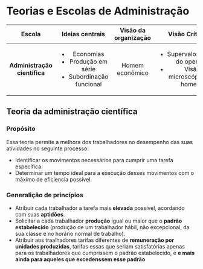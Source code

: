 # Teorias e Escolas de Administração

**Escola** | **Ideias centrais** | **Visão da organização** | **Visão Crítica**
:----:|:----:|:----:|:----:| 
**Administração científica**| <ul><li>Economias</li><li>Produção em série</li><li>Subordinação funcional</li></ul>| Homem econômico| <ul><li>Supervalorização do operário </li><li>Visão microscópica do homem.</li></ul>




## Teoria da administração científica
### Propósito
Essa teoria permite a melhora dos trabalhadores no desempenho das suas atividades no seguinte processo:
* Identificar os movimentos necessários para cumprir uma tarefa específica.
* Determinar um tempo ideal para a execução desses movimentos com o máximo de eficiencia possível.
### Generalição de princípios
* Atribuir cada trabalhador a tarefa mais **elevada**  possível, acordando com suas **aptidões**.
* Solicitar a cada trabalhador **produção** igual ou maior que o **padrão estabelecido** (produção de um trabalhador hábil, não excepcional, da sua classe e no horário normal de trabalho).
* Atribuir aos traalhadores tarifas diferentes de **remuneração por unidades produzidas**, tarifas essas que seriam satisfatórias apenas para os trabalhadores que cumprissem o padrão estabelecido, e **e mais ainda para aqueles que excedenssem esse padrão**